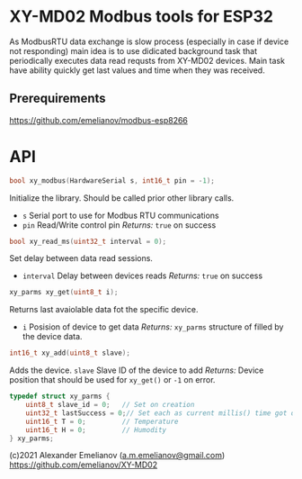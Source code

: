 # XY-MD02 Modbus tools for ESP32

As ModbusRTU data exchange is slow process (especially in case if device not responding) main idea is to use didicated background task that periodically executes data read requsts from XY-MD02 devices. Main task have ability quickly get last values and time when they was received.

## Prerequirements

https://github.com/emelianov/modbus-esp8266
# API

```c
bool xy_modbus(HardwareSerial s, int16_t pin = -1);
```
Initialize the library. Should be called prior other library calls.
- `s` Serial port to use for Modbus RTU communications
- `pin` Read/Write control pin
*Returns:* `true` on success

```c
bool xy_read_ms(uint32_t interval = 0);
```
Set delay between data read sessions.
- `interval` Delay between devices reads
*Returns:* `true` on success

```c
xy_parms xy_get(uint8_t i);
```
Returns last avaiolable data fot the specific device.
- `i` Posision of device to get data
*Returns:* `xy_parms` structure of filled by the device data.

```c
int16_t xy_add(uint8_t slave);
```
Adds the device.
`slave` Slave ID of the device to add
*Returns:* Device position that should be used for `xy_get()` or `-1` on error.

```c
typedef struct xy_parms {
    uint8_t slave_id = 0;   // Set on creation
    uint32_t lastSuccess = 0;// Set each as current millis() time got data from the device
    uint16_t T = 0;         // Temperature
    uint16_t H = 0;         // Humodity
} xy_parms;
```

(c)2021 Alexander Emelianov (a.m.emelianov@gmail.com)
https://github.com/emelianov/XY-MD02